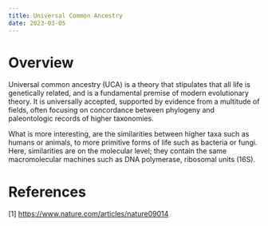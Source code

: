 ```yaml
---
title: Universal Common Ancestry
date: 2023-03-05
---
```


# Overview 
Universal common ancestry (UCA) is a theory that stipulates that all life is genetically related, and is a fundamental premise of modern evolutionary theory. It is universally accepted, supported by evidence from a multitude of fields, often focusing on concordance between phylogeny and paleontologic records of higher taxonomies. 

What is more interesting, are the similarities between higher taxa such as humans or animals, to more primitive forms of life such as bacteria or fungi. Here, similarities are on the molecular level; they contain the same macromolecular machines such as DNA polymerase, ribosomal units (16S). 


# References 
[1] https://www.nature.com/articles/nature09014
